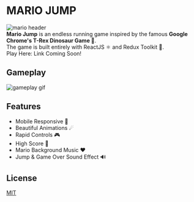 
# MARIO JUMP

![mario header](https://user-images.githubusercontent.com/43317360/192131459-0b53fe51-b650-437d-af6a-5d24349a6e0d.png)  
**Mario Jump** is an endless running game inspired by the famous **Google Chrome's T-Rex Dinosaur Game 🦖**.  
The game is built entirely with ReactJS ⚛ and Redux Toolkit 🔧.  
Play Here: Link Coming Soon!

## Gameplay

![gameplay gif](https://user-images.githubusercontent.com/43317360/192130942-51b6f545-33a9-4a4f-bfe1-7c3418380746.gif)

## Features

- Mobile Responsive 📱
- Beautiful Animations ☄
- Rapid Controls 🎮
- High Score 💯
- Mario Background Music ❤
- Jump & Game Over Sound Effect 🔊

## License

[MIT](LICENSE)
